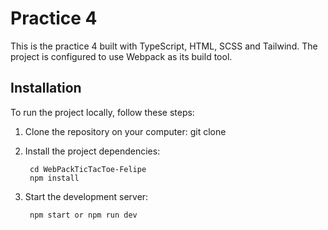 # Practice 4

This is the practice 4 built with TypeScript, HTML, SCSS and Tailwind. The project is configured to use Webpack as its build tool.

## Installation

To run the project locally, follow these steps:

1. Clone the repository on your computer: git clone

2. Install the project dependencies:

        cd WebPackTicTacToe-Felipe
        npm install

3. Start the development server:

        npm start or npm run dev
